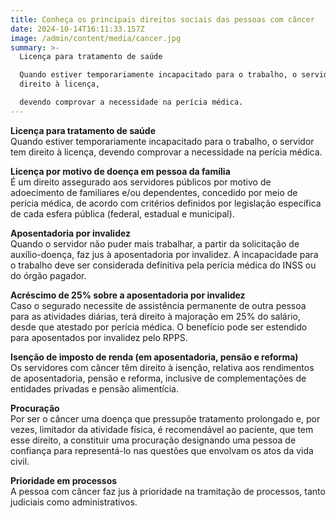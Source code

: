 ```yaml
---
title: Conheça os principais direitos sociais das pessoas com câncer
date: 2024-10-14T16:11:33.157Z
image: /admin/content/media/cancer.jpg
summary: >-
  Licença para tratamento de saúde

  Quando estiver temporariamente incapacitado para o trabalho, o servidor tem
  direito à licença,

  devendo comprovar a necessidade na perícia médica.
---
```

**Licença para tratamento de saúde**\
Quando estiver temporariamente incapacitado para o trabalho, o servidor tem direito à licença,devendo comprovar a necessidade na perícia médica.

**Licença por motivo de doença em pessoa da família**\
É um direito assegurado aos servidores públicos por motivo de adoecimento de familiares e/ou dependentes, concedido por meio de perícia médica, de acordo com critérios definidos por legislação específica de cada esfera pública (federal, estadual e municipal).

**Aposentadoria por invalidez**\
Quando o servidor não puder mais trabalhar, a partir da solicitação de auxílio-doença, faz jus à aposentadoria por invalidez. A incapacidade para o trabalho deve ser considerada definitiva pela perícia médica do INSS ou do órgão pagador.

**Acréscimo de 25% sobre a aposentadoria por invalidez**\
Caso o segurado necessite de assistência permanente de outra pessoa para as atividades diárias,terá direito à majoração em 25% do salário, desde que atestado por perícia médica. O benefíciopode ser estendido para aposentados por invalidez pelo RPPS.

**Isenção de imposto de renda (em aposentadoria, pensão e reforma)**\
Os servidores com câncer têm direito à isenção, relativa aos rendimentos de aposentadoria,pensão e reforma, inclusive de complementações de entidades privadas e pensão alimentícia.

**Procuração**\
Por ser o câncer uma doença que pressupõe tratamento prolongado e, por vezes, limitadorda atividade física, é recomendável ao paciente, que tem esse direito, a constituir uma procuração designando uma pessoa de confiança para representá-lo nas questões que envolvam os atos da vida civil.

**Prioridade em processos**\
A pessoa com câncer faz jus à prioridade na tramitação de processos, tanto judiciais como administrativos.
